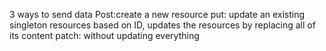 3 ways to send data
Post:create a new resource
put: update an existing singleton resources based on ID, updates the resources by replacing all of its content
patch: without updating everything
